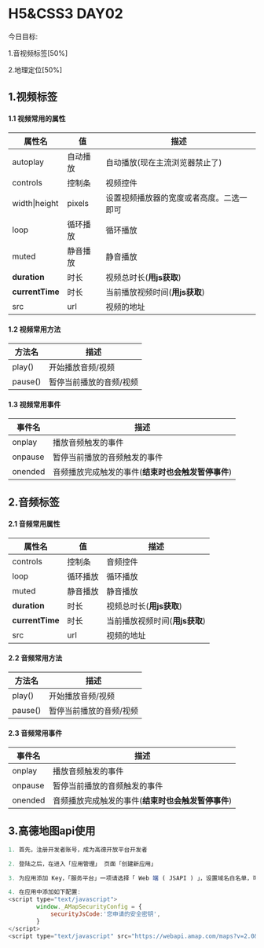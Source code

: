 # H5&CSS3 DAY02

今日目标:

1.音视频标签[50%]

2.地理定位[50%]



## 1.视频标签

#### 1.1 视频常用的属性

| 属性名          | 值       | 描述                                     |
| --------------- | -------- | ---------------------------------------- |
| autoplay        | 自动播放 | 自动播放(现在主流浏览器禁止了)           |
| controls        | 控制条   | 视频控件                                 |
| width\|height   | pixels   | 设置视频播放器的宽度或者高度。二选一即可 |
| loop            | 循环播放 | 循环播放                                 |
| muted           | 静音播放 | 静音播放                                 |
| **duration**    | 时长     | 视频总时长(**用js获取**)                 |
| **currentTime** | 时长     | 当前播放视频时间(**用js获取**)           |
| src             | url      | 视频的地址                               |



#### 1.2 视频常用方法

| 方法名  | 描述                    |
| ------- | ----------------------- |
| play()  | 开始播放音频/视频       |
| pause() | 暂停当前播放的音频/视频 |



#### 1.3 视频常用事件

| 事件名  | 描述                                               |
| ------- | -------------------------------------------------- |
| onplay  | 播放音频触发的事件                                 |
| onpause | 暂停当前播放的音频触发的事件                       |
| onended | 音频播放完成触发的事件(**结束时也会触发暂停事件**) |



## 2.音频标签

#### 2.1 音频常用属性

| 属性名          | 值       | 描述                           |
| --------------- | -------- | ------------------------------ |
| controls        | 控制条   | 音频控件                       |
| loop            | 循环播放 | 循环播放                       |
| muted           | 静音播放 | 静音播放                       |
| **duration**    | 时长     | 视频总时长(**用js获取**)       |
| **currentTime** | 时长     | 当前播放视频时间(**用js获取**) |
| src             | url      | 视频的地址                     |



#### 2.2 音频常用方法

| 方法名  | 描述                    |
| ------- | ----------------------- |
| play()  | 开始播放音频/视频       |
| pause() | 暂停当前播放的音频/视频 |



#### 2.3 音频常用事件

| 事件名  | 描述                                               |
| ------- | -------------------------------------------------- |
| onplay  | 播放音频触发的事件                                 |
| onpause | 暂停当前播放的音频触发的事件                       |
| onended | 音频播放完成触发的事件(**结束时也会触发暂停事件**) |



## 3.高德地图api使用

```javascript
1. 首先，注册开发者账号，成为高德开放平台开发者

2. 登陆之后，在进入「应用管理」 页面「创建新应用」

3. 为应用添加 Key，「服务平台」一项请选择「 Web 端 ( JSAPI ) 」，设置域名白名单，可选（建议设置域名白名单）

4. 在应用中添加如下配置:
<script type="text/javascript">
        window._AMapSecurityConfig = {
            securityJsCode:'您申请的安全密钥',
        }
</script>
<script type="text/javascript" src="https://webapi.amap.com/maps?v=2.0&key=您申请的key值"></script> 
```



